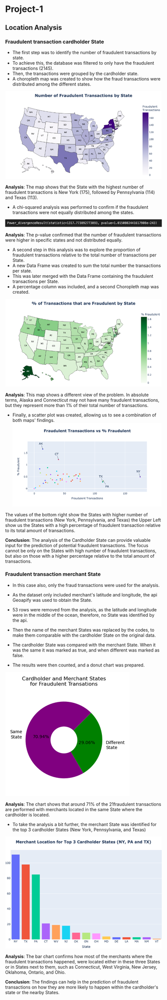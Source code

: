 # Project-1


## Location Analysis

### Fraudulent transaction cardholder State

- The first step was to identify the number of fraudulent transactions by state.
- To achieve this, the database was filtered to only have the fraudulent transactions (2145).
- Then, the transactions were grouped by the cardholder state.
- A choropleth map was created to show how the fraud transactions were distributed among the different states.

![](Images/daniel-1.png)

**Analysis**: The map shows that the State with the highest number of fraudulent transactions is New York (175), followed by Pennsylvania (114) and Texas (113).

- A chi-squared analysis was performed to confirm if the fraudulent transactions were not equally distributed among the states.

![](Images/daniel-2.png)

**Analysis**: The p-value confirmed that the number of fraudulent transactions were higher in specific states and not distributed equally.

- A second step in this analysis was to explore the proportion of fraudulent transactions relative to the total number of transactions per State.
- A new Data Frame was created to sum the total number the transactions per state.
- This was later merged with the Data Frame containing the fraudulent transactions per State.
- A percentage column was included, and a second Choropleth map was created.

![](Images/daniel-3.png)

**Analysis**: This map shows a different view of the problem. In absolute terms, Alaska and Connecticut may not have many fraudulent transactions, but they represent more than 1% of their total number of transactions.

- Finally, a scatter plot was created, allowing us to see a combination of both maps' findings.
![](Images/daniel-4.png)

The values of the bottom right show the States with higher number of fraudulent transactions (New York, Pennsylvania, and Texas) the Upper Left show us the States with a high percentage of fraudulent transaction relative to its total amount of transactions.

**Conclusion**: The analysis of the Cardholder State can provide valuable input for the prediction of potential fraudulent transactions. The focus cannot be only on the States with high number of fraudulent transactions, but also on those with a higher percentage relative to the total amount of transactions.


### Fraudulent transaction merchant State

- In this case also, only the fraud transactions were used for the analysis.
- As the dataset only included merchant's latitude and longitude, the api Geoapify was used to obtain the State.
- 53 rows were removed from the analysis, as the latitude and longitude were in the middle of the ocean, therefore, no State was identified by the api.
- Then the name of the merchant States was replaced by the codes, to make them comparable with the cardholder State on the original data.

- The cardholder State was compared with the merchant State. When it was the same it was marked as true, and when different was marked as false.
- The results were then counted, and a donut chart was prepared.

![](Images/daniel-5.png)

**Analysis**: The chart shows that around 71% of the 21fraudulent transactions are performed with merchants located in the same State where the cardholder is located.

- To take the analysis a bit further, the merchant State was identified for the top 3 cardholder States (New York, Pennsylvania, and Texas)

![](Images/daniel-6.png)

**Analysis**: The bar chart confirms how most of the merchants where the fraudulent transactions happened, were located either in these three States or in States next to them, such as Connecticut, West Virginia, New Jersey, Oklahoma, Ontario, and Ohio.

**Conclusion**: The findings can help in the prediction of fraudulent transactions on how they are more likely to happen within the cardholder's state or the nearby States.